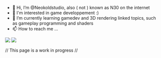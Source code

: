 - 👋 Hi, I’m @Neokoldstudio, also ( not ) known as N30 on the internet
- 👀 I'm interested in game developpement :)
- 🌱 I’m currently learning gamedev and 3D rendering linked topics, such as gameplay programming and shaders
- 📫 How to reach me ...


<img src="https://github-readme-stats.vercel.app/api?username=Neokoldstudio&show_icons=true&theme=vision-friendly-dark"> <img src="https://github-readme-stats.vercel.app/api/top-langs/?username=Neokoldstudio&theme=vision-friendly-dark">

// This page is a work in progress //
<!---
Neokoldstudio/Neokoldstudio is a ✨ special ✨ repository because its `README.md` (this file) appears on your GitHub profile.
You can click the Preview link to take a look at your changes.
--->
